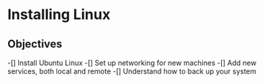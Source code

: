 # Installing Linux
## Objectives
-[] Install Ubuntu Linux
-[] Set up networking for new machines
-[] Add new services, both local and remote
-[] Understand how to back up your system
